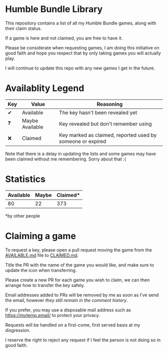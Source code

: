 Humble Bundle Library
=====================

This repository contains a list of all my Humble Bundle games, along with their claim status.

If a game is here and not claimed, you are free to have it.

Please be considerate when requesting games, I am doing this initiative on good faith and hope you respect that by only taking games you will actually play.

I will continue to update this repo with any new games I get in the future.

# Availablity Legend

| Key | Value | Reasoning |
|-----|-------|----------------|
| ✔ | Available | The key hasn't been revealed yet |
| ❓ | Maybe Available | Key revealed but don't remember using |
| ❌ | Claimed | Key marked as claimed, reported used by someone or expired |

Note that there is a delay in updating the lists and some games may have been claimed without me remembering. Sorry about that :(

# Statistics

| Available | Maybe | Claimed* |
|-----------|-------|----------|
| 80        | 22    | 373      |

*by other people

# Claiming a game

To request a key, please open a pull request moving the game from the [AVAILABLE.md](/AVAILABLE.md) file to [CLAIMED.md](/CLAIMED.md).

Title the PR with the name of the game you would like, and make sure to update the icon when transferring.

Please create a new PR for each game you wish to claim, we can then arrange how to transfer the key safely.

Email addresses added to PRs will be removed by me as soon as I've send the email, however _they still remain in the comment history_.

If you prefer, you may use a disposable mail address such as https://mytemp.email/ to protect your privacy.

Requests will be handled on a first-come, first served basis at my disgression.

I reserve the right to reject any request if I feel the person is not doing so in good faith.
